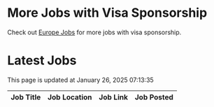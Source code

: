 # More Jobs with Visa Sponsorship

Check out [Europe Jobs](https://github.com/sureshparimi/europejobs#latest-jobs) for more jobs with visa sponsorship.

# Latest Jobs

This page is updated at January 26, 2025 07:13:35

| Job Title | Job Location | Job Link | Job Posted |
| --- | --- | --- | --- |
